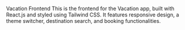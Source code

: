 Vacation Frontend
This is the frontend for the Vacation app, built with React.js and styled using Tailwind CSS. It features responsive design, a theme switcher, destination search, and booking functionalities.